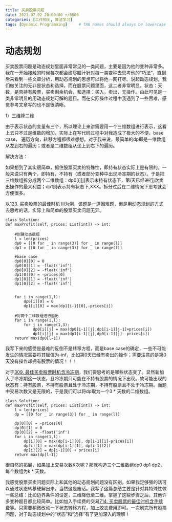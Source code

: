 ```yaml
---
title: 买卖股票问题
date: 2021-07-02 20:00:00 +/0800
categories: [工作相关, 算法学习]
tags: [Dynamic Programming]     # TAG names should always be lowercase
---
```


# 动态规划
买卖股票问题是动态规划里面非常常见的一类问题，主要是因为他的变种非常多。我在一开始接触的时候每次都会绞尽脑汁针对每一类变种去思考他的“巧法”，直到后来看到一些文章分析，用动态规划的思想可以将他一网打尽。说起动态规划，我们做关注的无非是状态和选择。而在股票问题里面，这二者非常明显。状态：天数，是否持有股票，买卖剩余机会，和选择：买入，卖出，无操作。由此可见是一类非常明显的用动态规划可解的题目。而在实际操作过程中我遇到了一些困难，感觉参考文章写的也不是很清晰。

1）三维降二维

由于表示状态的变量有三个，所以理论上来讲需要用一个三维数组进行表示，这看上去只不过是维数的增加，实际上在写代码过程中对我造成了极大的不便，base case， 遍历方向，转移方程都很难想想。对于我来说，最简单的dp即是一维数组从左到右的遍历；或者是二维数组从坐上到右下的遍历。

解决方法：

如果想到了其实很简单，抓住股票买卖的特殊性，即持有状态实际上是有限的。一般来说只有两个，即持有，不持有（或者部分变种中出现冷冻期的状态）。于是把三维数组拆分成两个二维数组：dp0[i][j]表示未持有状态下，第i天已经进行j次卖出操作的最大利益；dp1则表示持有状态下,XXX。拆分过后在二维情况下思考就会方便很多。

以[123. 买卖股票的最佳时机 III](https://leetcode-cn.com/problems/best-time-to-buy-and-sell-stock-iii/)为例，该题是一道困难题，但是用动态规划的方式去思考的话，实际上和简单的股票买卖问题无异。

    class Solution:
    def maxProfit(self, prices: List[int]) -> int:

        #创建动态数组
        l = len(prices)
        dp0 = [[0 for _ in range(3)] for _ in range(l)]
        dp1 = [[0 for _ in range(3)] for _ in range(l)]
        
        #base case
        dp0[0][0] = 0
        dp0[0][1] = -float('inf')
        dp0[0][2] = -float('inf')
        dp1[0][0] = -prices[0]
        dp1[0][1] = -float('inf')
        dp1[0][2] = -float('inf')

        
        for i in range(1,l):
            dp0[i][0] = 0
            dp1[i][0] = max(dp1[i-1][0],-prices[i])
        
        #对两个二维数组进行遍历
        for i in range(1,l):
            for j in range(1,3):
                dp0[i][j] = max(dp0[i-1][j],dp1[i-1][j-1]+prices[i])
                dp1[i][j] = max(dp1[i-1][j],dp0[i-1][j]- prices[i])
        return max(dp0[l-1])

我写下来的感受是最难的反倒不是转移方程，而是base case的确定，一些不可能发生的情况需要将其赋值为-inf，比如第0天已经有卖出的操作；需要注意的是第0天没有操作却拥有股票的情况！！！

对于[309. 最佳买卖股票时机含冷冻期](https://leetcode-cn.com/problems/best-time-to-buy-and-sell-stock-with-cooldown/)，我们要思考的是哪些状态变了。显然新加入了冷冻期这一状态，且冷冻期只可能在不持有股票的情况下出现。故可能出现的状态有：持有股票，不持有股票且处于冷冻期，不持有股票且不处于冷冻期。而题中交易次数又是无限的，于是我们可以将dp取为一个3 * 天数的二维数组。

    class Solution:
    def maxProfit(self, prices: List[int]) -> int:
        l = len(prices)
        dp = [[0 for _ in range(3)] for _ in range(l)]

        dp[0][0] = -prices[0]
        dp[0][1] = 0
        dp[0][2] = -float('inf')
        for i in range(1,l):
            dp[i][0] = max(dp[i-1][0], dp[i-1][1]-prices[i])
            dp[i][1] = max(dp[i-1][1], dp[i-1][2])
            dp[i][2] = dp[i-1][0] + prices[i]
        return max(dp[l-1])

很自然的拓展，如果加上交易次数K次呢？那就构造三个二维数组dp0 dp1 dp2，每个数组为k * 天数。 

我感觉股票买卖问题实际上和其他的动态规划问题没有区别，如果我足够强的话可以通过状态转移硬解出来，当然这是废话。我写了这篇总结主要是针对其特殊性做一些总结：比如边界条件的设定，三维降低至二维。掌握了这些步骤之后，其他许多变种题目都比较简单。比如加入手续费的交易[714. 买卖股票的最佳时机含手续费](https://leetcode-cn.com/problems/best-time-to-buy-and-sell-stock-with-transaction-fee/)等。只需要稍微改动一下状态转移方程，加上胶衣费用即可。一次刷完所有股票问题，对于动态规划中的“状态”和“选择”有了更加深入的理解！